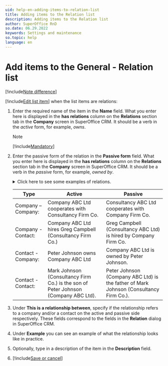 ```yaml
---
uid: help-en-adding-items-to-relation-list
title: Adding items to the Relation list
description: Adding items to the Relation list
author: SuperOffice RnD
so.date: 06.29.2022
keywords: Settings and maintenance
so.topic: help
language: en
---
```


# Add items to the General - Relation list

[!include[Note difference](includes/different-edit-list-item-dialog.md)]

[!include[Edit list item](includes/edit-list-item.md)] when the list items are relations:

1. Enter the required name of the item in the **Name** field. What you enter here is displayed in the **has relations** column on the **Relations** section tab in the **Company** screen in SuperOffice CRM. It should be a verb in the *active* form, for example, *owns*.

    > [!NOTE]
    > [!include[Mandatory](includes/note-mandatory-field.md)]

2. Enter the passive form of the relation in the **Passive form** field. What you enter here is displayed in the **has relations** column on the **Relations** section tab in the **Company** screen in SuperOffice CRM. It should be a verb in the *passive* form, for example, *owned by*.

    <details><summary>Click here to see some examples of relations.</details>

    | Type | Active | Passive |
    |---|---|---|
    | Company – Company: | Company ABC Ltd cooperates with Consultancy Firm Co. | Consultancy ABC Ltd cooperates with Company Firm Co. |
    | Company - Contact: | Company ABC Ltd hires Greg Campbell (Consultancy Firm Co.) | Greg Campbell (Consultancy ABC Ltd) is hired by Company Firm Co. |
    | Contact - Company: | Peter Johnson owns Company ABC Ltd | Company ABC Ltd is owned by Peter Johnson. |
    | Contact - Contact: | Mark Johnson (Consultancy Firm Co.) is the son of Peter Johnson (Company ABC Ltd). | Peter Johnson (Company ABC Ltd) is the father of Mark Johnson (Consultancy Firm Co.). |

    </details>

3. Under **This is a relationship between**, specify if the relationship refers to a company and/or a contact on the active and passive side respectively. These fields correspond to the fields in the **Relation** dialog in SuperOffice CRM.

4. Under **Example** you can see an example of what the relationship looks like in practice.

5. Optionally, type in a description of the item in the **Description** field.

6. [!include[Save or cancel](includes/save-or-cancel.md)]
